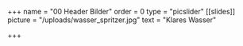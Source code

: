 +++
name = "00 Header Bilder"
order = 0
type = "picslider"
[[slides]]
picture = "/uploads/wasser_spritzer.jpg"
text = "Klares Wasser"

+++

